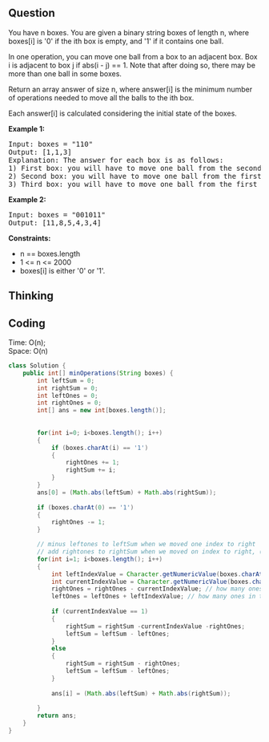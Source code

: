 ## Question
You have n boxes. You are given a binary string boxes of length n, where boxes[i] is '0' if the ith box is empty, and '1' if it contains one ball.  
  
In one operation, you can move one ball from a box to an adjacent box. Box i is adjacent to box j if abs(i - j) == 1. Note that after doing so, there may be more than one ball in some boxes.  
  
Return an array answer of size n, where answer[i] is the minimum number of operations needed to move all the balls to the ith box.  
  
Each answer[i] is calculated considering the initial state of the boxes.  

**Example 1:**   
<pre>
Input: boxes = "110"
Output: [1,1,3]
Explanation: The answer for each box is as follows:
1) First box: you will have to move one ball from the second box to the first box in one operation.
2) Second box: you will have to move one ball from the first box to the second box in one operation.
3) Third box: you will have to move one ball from the first box to the third box in two operations, and move one ball from the second box to the third box in one operation.
</pre>
  
**Example 2:**   
<pre>
Input: boxes = "001011"
Output: [11,8,5,4,3,4]
</pre>
  
**Constraints:**
* n == boxes.length
* 1 <= n <= 2000
* boxes[i] is either '0' or '1'.
  
## Thinking
   
## Coding
Time: O(n);  
Space: O(n)

```Java
class Solution {
    public int[] minOperations(String boxes) {
        int leftSum = 0;
        int rightSum = 0;
        int leftOnes = 0;
        int rightOnes = 0;
        int[] ans = new int[boxes.length()];
        
        
        for(int i=0; i<boxes.length(); i++)
        {
            if (boxes.charAt(i) == '1')
            {
                rightOnes += 1;
                rightSum += i;
            }
        }
        ans[0] = (Math.abs(leftSum) + Math.abs(rightSum));
        
        if (boxes.charAt(0) == '1')
        {
            rightOnes -= 1;
        }

        // minus leftones to leftSum when we moved one index to right
        // add rightones to rightSum when we moved on index to right, (if current index is one add to rightSum)
        for(int i=1; i<boxes.length(); i++)
        {
            int leftIndexValue = Character.getNumericValue(boxes.charAt(i-1));
            int currentIndexValue = Character.getNumericValue(boxes.charAt(i));
            rightOnes = rightOnes - currentIndexValue; // how many ones in the right
            leftOnes = leftOnes + leftIndexValue; // how many ones in the left
            
            if (currentIndexValue == 1)
            {
                rightSum = rightSum -currentIndexValue -rightOnes;
                leftSum = leftSum - leftOnes;
            }
            else
            {
                rightSum = rightSum - rightOnes;
                leftSum = leftSum - leftOnes;
            }
        
            ans[i] = (Math.abs(leftSum) + Math.abs(rightSum));
            
        }
        return ans;
    }
}
```

